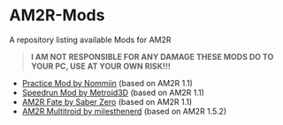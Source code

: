 # AM2R-Mods
A repository listing available Mods for AM2R

> **I AM NOT RESPONSIBLE FOR ANY DAMAGE THESE MODS DO TO YOUR PC, USE AT YOUR OWN RISK!!!**

- [Practice Mod by Nommiin](https://cdn.discordapp.com/attachments/293088776769503234/825051716474634321/AM2R_1.1_Practice_Mod.zip) (based on AM2R 1.1)
- [Speedrun Mod by Metroid3D](https://cdn.discordapp.com/attachments/293088776769503234/825051805699407883/AM2R_1.1_Speedrun_Mod.zip) (based on AM2R 1.1)
- [AM2R Fate by Saber Zero](https://github.com/Miepee/AM2R-Mods/raw/main/FATE%20AM2R.zip) (based on AM2R 1.1)
- [AM2R Multitroid by milesthenerd](https://github.com/lassiterm/AM2R-Multitroid/releases/latest) (based on AM2R 1.5.2)
